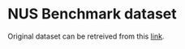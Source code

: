 # NUS Benchmark dataset

Original dataset can be retreived from this [link](nus).

[nus]: https://github.com/snkim/AutomaticKeyphraseExtraction/blob/master/Nguyen2007.zip
